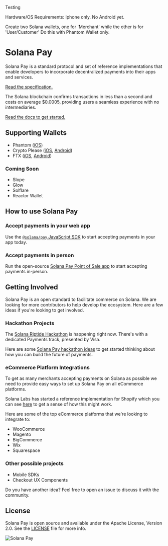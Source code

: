 Testing


Hardware/OS Requirements: Iphone only. No Android yet. 


Create two Solana wallets, one for 'Merchant' while the other is for 'User/Customer' Do this with Phantom Wallet only.








# Solana Pay

Solana Pay is a standard protocol and set of reference implementations that enable developers to incorporate decentralized payments into their apps and services.

[Read the specification.](SPEC.md)

The Solana blockchain confirms transactions in less than a second and costs on average $0.0005, providing users a seamless experience with no intermediaries.

[Read the docs to get started.](https://docs.solanapay.com)

## Supporting Wallets

* Phantom ([iOS](https://apps.apple.com/us/app/phantom-solana-wallet/id1598432977))
* Crypto Please ([iOS](https://apps.apple.com/us/app/crypto-please/id1559625715), [Android](https://play.google.com/store/apps/details?id=com.pleasecrypto.flutter))
* FTX ([iOS](https://apps.apple.com/us/app/ftx-trade-btc-eth-shib/id1095564685), [Android](https://play.google.com/store/apps/details?id=com.blockfolio.blockfolio))

### Coming Soon

* Slope
* Glow
* Solflare
* Reactor Wallet

## How to use Solana Pay

### Accept payments in your web app
Use the [`@solana/pay` JavaScript SDK](https://github.com/solana-labs/solana-pay/tree/master/core) to start accepting payments in your app today.

### Accept payments in person
Run the open-source [Solana Pay Point of Sale app](https://github.com/solana-labs/solana-pay/tree/master/point-of-sale) to start accepting payments in-person.

## Getting Involved

Solana Pay is an open standard to facilitate commerce on Solana. We are looking for more contributors to help develop the ecosystem. Here are a few ideas if you're looking to get involved.

### Hackathon Projects

The [Solana Riptide Hackathon](https://solana.com/riptide) is happening right now. There's with a dedicated Payments track, presented by Visa.

Here are some [Solana Pay hackathon ideas](https://www.figma.com/community/file/1070574785723157359) to get started thinking about how you can build the future of payments.

### eCommerce Platform Integrations
To get as many merchants accepting payments on Solana as possible we need to provide easy ways to set up Solana Pay on all eCommerce platforms. 

Solana Labs has started a reference implementation for Shopify which you can see [here](https://github.com/solana-labs/solana-pay/blob/shopify/shopify) to get a sense of how this might work.

Here are some of the top eCommerce platforms that we're looking to integrate to:

* WooCommerce
* Magento
* BigCommerce
* Wix
* Squarespace

### Other possible projects
* Mobile SDKs
* Checkout UX Components

Do you have another idea? Feel free to open an issue to discuss it with the community.

## License

Solana Pay is open source and available under the Apache License, Version 2.0. See the [LICENSE](./LICENSE) file for more info.

![Solana Pay](solana-pay.png)
